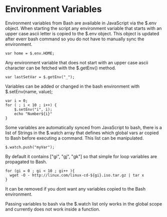 
# Environment Variables

Environment variables from Bash are available in JavaScript via the $.env object.  When starting the script any environment variable that starts with an upper case ascii letter is copied to the $.env object. This object is updated after everr bash command so you do not have to manually sync the environment.

    var home = $.env.HOME;

Any environment variable that does not start with an upper case ascii character can be fetched with the $.getEnv() method.

    var lastSetVar = $.getEnv("_");

Variables can be added or changed in the bash environment with $.setEnv(name, value);

    var i = 0;
    for ( ; i < 10 ; i++) {
        $.setEnv("i", i);
        echo "Number${i}"
    }


Some variables are automatically synced from JavaScript to bash, there is a list of Strings in the $.watch array that defines which global vars ar copied to Bash before executing a command.  This list can be manipulated.

    $.watch.push("myVar");

By default it contains ["gi", "gj", "gk"] so that simple for loop variables are propagated to Bash.

    for (gi = 0 ; gi < 10 ; gi++ ){
      wget -O - http://linux.com/linux-cd-${gi}.iso.tar.gz | tar x
    }

It can be removed if you dont want any variables copied to the Bash environment.

Passing variables to bash via the $.watch list only works in the global scope and currently does not work inside a function.
